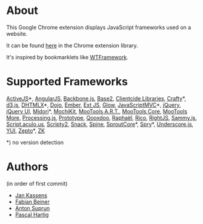 About
=====

This Google Chrome extension displays JavaScript frameworks used on a website.

It can be found [here](https://chrome.google.com/extensions/detail/jgghnecdoiloelcogfmgjgcacadpaejf) in the Chrome extension library.

It's inspired by bookmarklets like [WTFramework](https://github.com/oskarkrawczyk/wtframework).

Supported Frameworks
====================

[ActiveJS](http://activejs.org/)\*,
[AngularJS](http://angularjs.org/),
[Backbone.js](http://documentcloud.github.com/backbone/),
[Base2](http://code.google.com/p/base2/),
[Clientcide Libraries](http://www.clientcide.com/wiki/),
[Crafty](http://craftyjs.com/)\*,
[d3.js](http://mbostock.github.com/d3/),
[DHTMLX](http://www.dhtmlx.com/)\*,
[Dojo](http://dojotoolkit.org/),
[Ember](http://emberjs.com/),
[Ext JS](http://www.sencha.com/),
[Glow](http://www.bbc.co.uk/glow/),
[JavaScriptMVC](http://javascriptmvc.com/)\*,
[jQuery](http://jquery.com/),
[jQuery UI](http://jqueryui.com/),
[Midori](http://www.midorijs.com/)\*,
[MochiKit](http://mochi.github.com/mochikit/),
[MooTools A.R.T.](https://github.com/anutron/art),
[MooTools Core](http://mootools.net/),
[MooTools More](http://mootools.net/),
[Processing.js](http://processingjs.org/),
[Prototype](http://www.prototypejs.org/),
[Qooxdoo](http://qooxdoo.org/),
[Raphaël](http://raphaeljs.com/),
[Rico](http://openrico.org/),
[RightJS](http://rightjs.org/),
[Sammy.js](http://sammyjs.org/),
[Script.aculo.us](http://script.aculo.us/),
[Scripty2](http://scripty2.com/),
[Snack](http://snackjs.com/),
[Spine](http://spinejs.com/),
[SproutCore](http://www.sproutcore.com/)\*,
[Spry](http://labs.adobe.com/technologies/spry/)\*,
[Underscore.js](http://documentcloud.github.com/underscore/),
[YUI](http://developer.yahoo.com/yui/),
[Zepto](http://zeptojs.com/)\*,
[ZK](http://www.zkoss.org/)

\*) no version detection

Authors
=======
(in order of first commit)

* [Jan Kassens](https://github.com/kassens)
* [Fabian Beiner](https://github.com/FabianBeiner)
* [Anton Suprun](https://github.com/kpobococ)
* [Pascal Hartig](https://github.com/passy)
